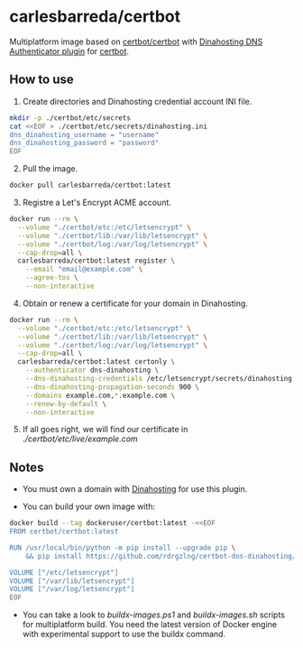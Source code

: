 # carlesbarreda/certbot

Multiplatform image based on [certbot/certbot](https://hub.docker.com/r/certbot/certbot/) with [Dinahosting DNS Authenticator plugin](https://github.com/rdrgzlng/certbot-dns-dinahosting) for [certbot](https://certbot.eff.org/).


## How to use

1. Create directories and Dinahosting credential account INI file.
```bash
mkdir -p ./certbot/etc/secrets
cat <<EOF > ./certbot/etc/secrets/dinahosting.ini
dns_dinahosting_username = "username"
dns_dinahosting_password = "password"
EOF
```

2. Pull the image.
```bash
docker pull carlesbarreda/certbot:latest
```

3. Registre a Let's Encrypt ACME account.
```bash
docker run --rm \
  --volume "./certbot/etc:/etc/letsencrypt" \
  --volume "./certbot/lib:/var/lib/letsencrypt" \
  --volume "./certbot/log:/var/log/letsencrypt" \
  --cap-drop=all \
  carlesbarreda/certbot:latest register \
    --email "email@example.com" \
    --agree-tos \
    --non-interactive
```

4. Obtain or renew a certificate for your domain in Dinahosting.
```bash
docker run --rm \
  --volume "./certbot/etc:/etc/letsencrypt" \
  --volume "./certbot/lib:/var/lib/letsencrypt" \
  --volume "./certbot/log:/var/log/letsencrypt" \
  --cap-drop=all \
  carlesbarreda/certbot:latest certonly \
    --authenticator dns-dinahosting \
    --dns-dinahosting-credentials /etc/letsencrypt/secrets/dinahosting.ini \
    --dns-dinahosting-propagation-seconds 900 \
    --domains example.com,*.example.com \
    --renew-by-default \
    --non-interactive
```

5. If all goes right, we will find our certificate in _./certbot/etc/live/example.com_


## Notes

- You must own a domain with [Dinahosting](https://dinahosting.com/) for use this plugin.

- You can build your own image with:
```bash
docker build --tag dockeruser/certbot:latest -<<EOF
FROM certbot/certbot:latest

RUN /usr/local/bin/python -m pip install --upgrade pip \
    && pip install https://github.com/rdrgzlng/certbot-dns-dinahosting/tarball/master

VOLUME ["/etc/letsencrypt"]
VOLUME ["/var/lib/letsencrypt"]
VOLUME ["/var/log/letsencrypt"]
EOF
```

- You can take a look to _buildx-images.ps1_ and _buildx-images.sh_ scripts for multiplatform build. You need the latest version of Docker engine with experimental support to use the buildx command.
